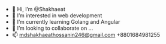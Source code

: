 - 👋 Hi, I’m @Shakhaeat
- 👀 I’m interested in web development
- 🌱 I’m currently learning Golang and Angular
- 💞️ I’m looking to collaborate on ...
- 📫 mdshakhaeathossanin246@gmail.com  +8801684981255

<!---
Shakhaeat/Shakhaeat is a ✨ special ✨ repository because its `README.md` (this file) appears on your GitHub profile.
You can click the Preview link to take a look at your changes.
--->
